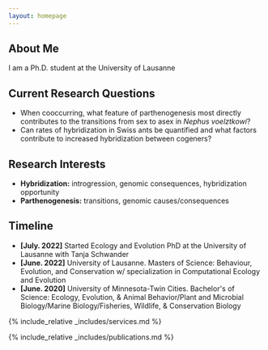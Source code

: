 ```yaml
---
layout: homepage
---
```


## About Me

I am a Ph.D. student at the University of Lausanne  

## Current Research Questions  
- When cooccurring, what feature of parthenogenesis most directly contributes to the transitions from sex to asex in *Nephus voelztkowi*?
- Can rates of hybridization in Swiss ants be quantified and what factors contribute to increased hybridization between cogeners?  

## Research Interests

- **Hybridization:** introgression, genomic consequences, hybridization opportunity
- **Parthenogenesis:** transitions, genomic causes/consequences

## Timeline

- **[July. 2022]** Started Ecology and Evolution PhD at the University of Lausanne with Tanja Schwander
- **[June. 2022]** University of Lausanne. Masters of Science: Behaviour, Evolution, and Conservation w/ specialization in Computational Ecology and Evolution
- **[June. 2020]** University of Minnesota-Twin Cities. Bachelor's of Science: Ecology, Evolution, & Animal Behavior/Plant and Microbial Biology/Marine Biology/Fisheries, Wildlife, & Conservation Biology

{% include_relative _includes/services.md %}    

{% include_relative _includes/publications.md %}


